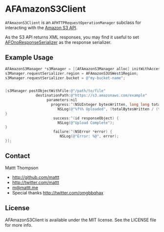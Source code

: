 # AFAmazonS3Client

`AFAmazonS3Client` is an `AFHTTPRequestOperationManager` subclass for interacting with the [Amazon S3 API](http://aws.amazon.com/s3/).

As the S3 API returns XML responses, you may find it useful to set [AFOnoResponseSerializer](https://github.com/AFNetworking/AFOnoResponseSerializer) as the response serializer.

## Example Usage

```objective-c
AFAmazonS3Manager *s3Manager = [[AFAmazonS3Manager alloc] initWithAccessKeyID:@"..." secret:@"..."];
s3Manager.requestSerializer.region = AFAmazonS3USWest1Region;
s3Manager.requestSerializer.bucket = @"my-bucket-name";


[s3Manager postObjectWithFile:@"/path/to/file"
              destinationPath:@"https://s3.amazonaws.com/example"
                   parameters:nil
                     progress:^(NSUInteger bytesWritten, long long totalBytesWritten, long long totalBytesExpectedToWrite) {
                        NSLog(@"%f%% Uploaded", (totalBytesWritten / (totalBytesExpectedToWrite * 1.0f) * 100));
}
                      success:^(id responseObject) {
                        NSLog(@"Upload Complete");
}
                      failure:^(NSError *error) {
                         NSLog(@"Error: %@", error);
}];
```

## Contact

Mattt Thompson

- http://github.com/mattt
- http://twitter.com/mattt
- m@mattt.me
- Special thanks http://twitter.com/omgbbqhax

## License

AFAmazonS3Client is available under the MIT license. See the LICENSE file for more info.
